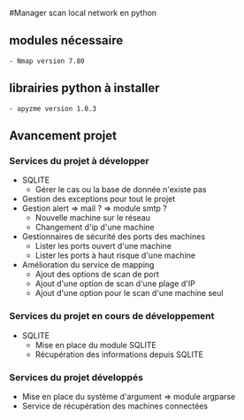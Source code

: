 #Manager scan local network en python

## modules nécessaire

	- Nmap version 7.80

## librairies python à installer

	- apyzme version 1.0.3

## Avancement projet

### Services du projet à développer

* SQLITE
	* Gérer le cas ou la base de donnée n'existe pas
* Gestion des exceptions pour tout le projet
* Gestion alert => mail ? => module smtp ?
	* Nouvelle machine sur le réseau
	* Changement d'ip d'une machine
* Gestionnaires de sécurité des ports des machines
	* Lister les ports ouvert d'une machine
	* Lister les ports à haut risque d'une machine
* Amélioration du service de mapping
	* Ajout des options de scan de port
	* Ajout d'une option de scan d'une plage d'IP
	* Ajout d'une option pour le scan d'une machine seul

### Services du projet en cours de développement

* SQLITE
	* Mise en place du module SQLITE
	* Récupération des informations depuis SQLITE

### Services du projet développés

* Mise en place du système d'argument => module argparse
* Service de récupération des machines connectées